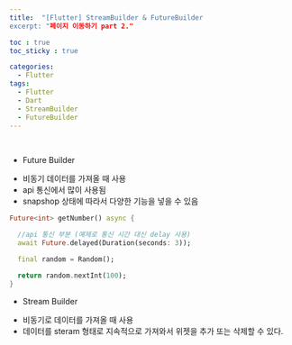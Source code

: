 ```yaml
---
title:  "[Flutter] StreamBuilder & FutureBuilder
excerpt: "페이지 이동하기 part 2."

toc : true
toc_sticky : true

categories:
  - Flutter
tags: 
  - Flutter
  - Dart
  - StreamBuilder
  - FutureBuilder
---
```


<br/>

 * Future Builder

  - 비동기 데이터를 가져올 때 사용
  - api 통신에서 많이 사용됨
  - snapshop 상태에 따라서 다양한 기능을 넣을 수 있음

```dart
Future<int> getNumber() async {

  //api 통신 부분 (예제로 통신 시간 대신 delay 사용)
  await Future.delayed(Duration(seconds: 3));

  final random = Random();

  return random.nextInt(100);
}
```


 * Stream Builder

  - 비동기로 데이터를 가져올 때 사용
  - 데이터를 steram 형태로 지속적으로 가져와서 위젯을 추가 또는 삭제할 수 있다.

```dart

```